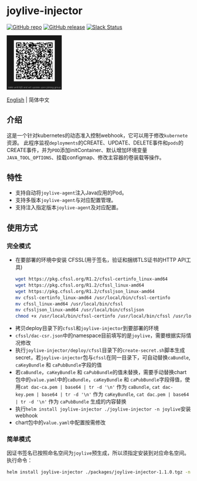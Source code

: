 # joylive-injector

[![GitHub repo](https://img.shields.io/badge/GitHub-repo-blue)](https://github.com/jd-opensource/joylive-injector)
[![GitHub release](https://img.shields.io/github/release/jd-opensource/joylive-injector.svg)](https://github.com/jd-opensource/joylive-injector/releases)
[![Slack Status](https://img.shields.io/badge/slack-join_chat-white.svg?logo=slack&style=social)](https://joylivehq.slack.com)

<img src="docs/image/weixin.png" alt="pic" width="150" />

[English](./README.md) | 简体中文

## 介绍
这是一个针对kubernetes的动态准入控制webhook，它可以用于修改`kubernete`资源。
此程序监视`deployments`的CREATE、UPDATE、DELETE事件和`pods`的CREATE事件，并为`POD`添加initContainer、默认增加环境变量`JAVA_TOOL_OPTIONS`、挂载configmap、修改主容器的卷装载等操作。

## 特性
- 支持自动将`joylive-agent`注入Java应用的Pod。
- 支持多版本`joylive-agent`与对应配置管理。
- 支持注入指定版本`joylive-agent`及对应配置。

## 使用方式
### 完全模式
- 在要部署的环境中安装 CFSSL(用于签名，验证和捆绑TLS证书的HTTP API工具)
    ```bash
    wget https://pkg.cfssl.org/R1.2/cfssl-certinfo_linux-amd64
    wget https://pkg.cfssl.org/R1.2/cfssl_linux-amd64
    wget https://pkg.cfssl.org/R1.2/cfssljson_linux-amd64 
    mv cfssl-certinfo_linux-amd64 /usr/local/bin/cfssl-certinfo 
    mv cfssl_linux-amd64 /usr/local/bin/cfssl
    mv cfssljson_linux-amd64 /usr/local/bin/cfssljson
    chmod +x /usr/local/bin/cfssl-certinfo /usr/local/bin/cfssl /usr/local/bin/cfssljson
    ```
- 拷贝deploy目录下的`cfssl`和`joylive-injector`到要部署的环境
- `cfssl/dac-csr.json`中的namespace目前填写的是`joylive`，需要根据实际情况修改
- 执行`joylive-injector/deploy/cfssl`目录下的`create-secret.sh`脚本生成secret，若`joylive-injector`包与`cfssl`在同一目录下，可自动替换`caBundle`, `caKeyBundle` 和 `caPubBundle`字段的值
- 若`caBundle`，`caKeyBundle` 和 `caPubBundle`的值未替换，需要手动替换chart包中的`value.yaml`中的`caBundle`，`caKeyBundle` 和 `caPubBundle`字段得值，使用`cat dac-ca.pem | base64 | tr -d '\n'` 作为 `caBundle`, `cat dac-key.pem | base64 | tr -d '\n'` 作为 `caKeyBundle`, `cat dac.pem | base64 | tr -d '\n'` 作为 `caPubBundle` 生成的内容替换
- 执行`helm install joylive-injector ./joylive-injector -n joylive`安装webhook
- chart包中的`value.yaml`中配置按需修改

### 简单模式
因证书签名已按照命名空间为`joylive`预生成，所以须指定安装到对应命名空间。 执行命令：
```bash
helm install joylive-injector ./packages/joylive-injector-1.1.0.tgz -n joylive
```
